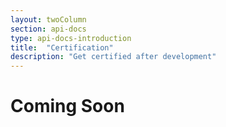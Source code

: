 ```yaml
---
layout: twoColumn
section: api-docs
type: api-docs-introduction
title:  "Certification"
description: "Get certified after development"
---
```


# Coming Soon
